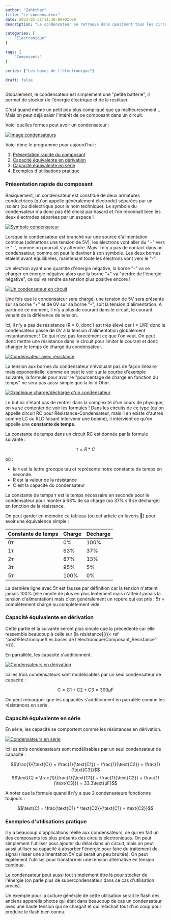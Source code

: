 ```yaml
---
author: "Zahkthar"
title: "Le condensateur"
date: 2023-01-31T11:30:00+02:00
description: "Le condensateur se retrouve dans quasiment tous les circuits, pourquoi ? Rappels et formules au programme !"

categories: [
    "Électronique"
]

tags: [
    "Composants"
]

series: ["Les bases de l'électronique"]

draft: false
---
```


Globalement, le condensateur est simplement une "petite batterie", il permet de stocker de l'énergie électrique et de la restituer.

C'est quand même un petit peu plus compliqué que ça malheuresement... Mais on peut déjà saisir l'intérêt de ce composant dans un circuit.

Voici quelles formes peut avoir un condensateur :

[![Image condensateurs](https://upload.wikimedia.org/wikipedia/commons/b/b9/Capacitors_%287189597135%29.jpg#center "Condensateurs électrochimiques")](https://upload.wikimedia.org/wikipedia/commons/b/b9/Capacitors_%287189597135%29.jpg)

Voici donc le programme pour aujourd'hui :
1. [Présentation rapide du composant](#présentation-rapide-du-composant)
3. [Capacité équivalente en dérivation](#capacité-équivalente-en-dérivation)
2. [Capacité équivalente en série](#capacité-équivalente-en-série)
4. [Exemples d'utilisations pratique](#exemples-dutilisations-pratique)

### Présentation rapide du composant

Basiquement, un condensateur est constitué de deux armatures conductrices (qu'on appelle généralement électrode) séparées par un isolant (ou diélectrique pour le nom technique). Le symbole du condensateur n'a donc pas été choisi par hasard et l'on reconnaît bien les deux électrodes séparées par un espace !

[![Symbole condensateur](https://upload.wikimedia.org/wikipedia/commons/c/c5/Symbole_condensateur.png#center "Condensateurs électrochimiques")](https://upload.wikimedia.org/wikipedia/commons/c/c5/Symbole_condensateur.png)

Lorsque le condensateur est branché sur une source d'alimentation continue (admettons une tension de 5V), les électrons vont aller du "+" vers le "-", comme on pourrait s'y attendre. Mais il n'y a pas de contact dans un condensateur, comme on peut le deviner à son symbole. Les deux bornes étaient avant équilibrées, maintenant toute les électrons vont vers le "-".

Un électron ayant une quantité d'énergie négative, la borne "-" va se charger en énergie négative alors que la borne "+" va "perdre de l'énergie négative", ce qui va rendre sa tension plus positive encore !

[![Un condensateur en circuit](/res/images/Electronique/Composants/Condensateur/CondensateurEnCircuit.png#center "Condensateur en circuit")](/res/images/Electronique/Composants/Condensateur/CondensateurEnCircuit.png#center)

Une fois que le condensateur sera chargé, une tension de 5V sera présente sur sa borne "+" et de 0V sur sa borne "-", soit la tension d'alimentation. A partir de ce moment, il n'y a plus de courant dans le circuit, le courant venant de la différence de tension.

Ici, il n'y a pas de résistance (R = 0, donc I est très élevé car I = U/R) donc le condensateur passe de 0V à la tension d'alimentation globalement instantanément ! Ce qui n'est pas forecément ce que l'on veut. On peut donc mettre une résistance dans le circuit pour limiter le courant et donc changer le temps de charge du condensateur.

[![Condensateur avec résistance](/res/images/Electronique/Composants/Condensateur/CondensateurResistanceCircuit.png#center "Condensateur et résistance en circuit")](/res/images/Electronique/Composants/Condensateur/CondensateurResistanceCircuit.png#center)

La tension aux bornes du condensateur n'évoluant pas de façon linéaire mais exponentielle, comme on peut le voir sur la courbe d'exemple suivante, la formule pour avoir le "pourcentage de charge en fonction du temps" ne sera pas aussi simple que la loi d'Ohm.

[![Graphique charge/décharge d'un condensateur](https://upload.wikimedia.org/wikipedia/commons/3/36/Charge_et_d%C3%A9charge_d%27un_condensateur.svg "Graphique charge/décharge d'un condensateur")](https://upload.wikimedia.org/wikipedia/commons/3/36/Charge_et_d%C3%A9charge_d%27un_condensateur.svg)

Le but ici n'étant pas de rentrer dans la complexité d'un cours de physique, on va se contenter de voir les formules ! Dans les circuits de ce type (qu'on appelle circuit RC pour Résistance-Condensateur, mais il en existe d'autres comme LC ou RLC faisant intervenir une bobine), il intervient ce qu'on appelle une **constante de temps**.

La constante de temps dans un circuit RC est donnée par la formule suivante : 

$$τ = R*C$$

où :
- le τ est la lettre grecque tau et représente notre constante de temps en seconde.
- R est la valeur de la résistance
- C est la capacité du condensateur

La constante de temps τ est le temps nécéssaire en seconde pour le condensateur pour monter à 63% de sa charge (où 37% s'il se décharge) en fonction de la résistance.

On peut garder en mémoire ce tableau (ou cet article en favoris 👀) pour avoir une équivalence simple :

| Constante de temps | Charge | Décharge |
|--------------------|--------|----------|
| 0τ                 | 0%     | 100%     |
| 1τ                 | 63%    | 37%      |
| 2τ                 | 87%    | 13%      |
| 3τ                 | 95%    | 5%       |
| 5τ                 | 100%   | 0%       |

La dernière ligne avec 5τ est fausse par définition car la tension n'atteint jamais 100% (elle monte de plus en plus lentement mais n'atteint jamais la tension d'alimentation) mais c'est généralement un repère qui est pris : 5τ = complètement chargé ou complètement vide.


### Capacité équivalente en dérivation

Cette partie et la suivante seront plus simple que la précédente car elle ressemble beaucoup à celle sur [la résistance]({{< ref "post/Electronique/Les bases de l'électronique/Composant_Résistance" >}}).

En parrallèle, les capacité s'additionnent.

[![Condensateurs en dérivation](/res/images/Electronique/Composants/Condensateur/CondensateursDerivation.png#center "Condensateurs en dérivation")](/res/images/Electronique/Composants/Condensateur/CondensateursDerivation.png#center)

Ici les trois condensateurs sont modélisables par un seul condensateur de capacité :

$$\text{C} = \text{C1} + \text{C2} + \text{C3} = 300\text{µF}$$

On peut remarquer que les capacités s'additionnent en parralèle comme les résistances en série.

### Capacité équivalente en série

En série, les capacité se comportent comme les résistances en dérivation.

[![Condensateurs en série](/res/images/Electronique/Composants/Condensateur/CondensateursSerie.png#center "Condensateurs en série")](/res/images/Electronique/Composants/Condensateur/CondensateursSerie.png#center)

Ici les trois condensateurs sont modélisables par un seul condensateur de capacité :

$$\frac{1}{\text{C}} = \frac{1}{\text{C1}} + \frac{1}{\text{C2}} + \frac{1}{\text{C3}}$$
$$\text{C} = \frac{1}{\frac{1}{\text{C1}} + \frac{1}{\text{C2}} + \frac{1}{\text{C3}}} = 33.3\text{µF}$$

A noter que la formule quand il n'y a que 2 condensateurs fonctionne toujours :

$$\text{C} = \frac{\text{C1} * \text{C2}}{\text{C1} + \text{C2}}$$

### Exemples d'utilisations pratique

Il y a beaucoup d'applications réelle aux condensateurs, ce qui en fait un des composants les plus présents des circuits électroniques. On peut simplement l'utiliser pour ajouter du délai dans un circuit, mais on peut aussi utiliser sa capacité à absorber l'énergie pour faire du traitement de signal (lisser une alimentation 5V qui serait un peu bruitée). On peut également l'utiliser pour transformer une tension alternative en tension continue.

Le condensateur peut aussi tout simplement être là pour stocker de l'énergie (on parle plus de supercondensateur dans ce cas d'utilisation précis).

Un exemple pour la culture générale de cette utilisation serait le flash des anciens appareils photos qui était dans beaucoup de cas un condensateur avec une haute tension qui se chargait et qui relâchait tout d'un coup pour produire le flash bien connu.

&nbsp;